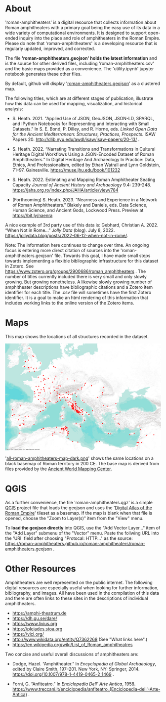 
# About

'roman-amphitheaters' is a digital resource that collects information about Roman amphitheaters with a primary goal being the easy use of its data in a wide variety of computational environments. It is designed to support open-ended inquiry into the place and role of amphitheaters in the Roman Empire. Please do note that 'roman-amphitheaters' is a developing resource that is regularly updated, improved, and corrected.

The file **'roman-amphitheaters.geojson' holds the latest information** and is the source for other derived files, including 'roman-amphitheaters.csv' and the basic maps provided as a convenience. The 'utility.ipynb' jupyter notebook generates these other files.

By default, github will display '[roman-amphitheaters.geojson](roman-amphitheaters.geojson)' as a clustered map.

The following titles, which are at different stages of publication, illustrate how this data can be used for mapping, visualization, and historical analysis: 

* S. Heath. 2021. "Applied Use of JSON, GeoJSON, JSON-LD, SPARQL, and IPython Notebooks for Representing and Interacting with Small Datasets." In S. E. Bond, P. Dilley, and R. Horne, eds. *Linked Open Data for the Ancient Mediterranean: Structures, Practices, Prospects*. ISAW Papers 20. http://dlib.nyu.edu/awdl/isaw/isaw-papers/20-13/ .

* S. Heath. 2022. “Narrating Transitions and Transformations in Cultural Heritage Digital Workflows Using a JSON-Encoded Dataset of Roman Amphitheaters.” In Digital Heritage And Archaeology In Practice: Data, Ethics, And Professionalism, edited by Ethan Watrall and Lynn Goldstein, 71–97. Gainesville. https://muse.jhu.edu/book/101232

* S. Heath. 2022. Estimating and Mapping Roman Amphitheater Seating Capacity *Journal of Ancient History and Archaeology* 9.4: 239-248. https://jaha.org.ro/index.php/JAHA/article/view/784

* (Forthcoming) S. Heath. 2023. “Nearness and Experience in a Network of Roman Amphitheaters.” Blakely and Daniels, eds. Data Science, Human Science, and Ancient Gods, Lockwood Press. Preview at https://bit.ly/naenra




A nice example of 3rd party use of this data is: Gebhard, Christian A. 2022. “When Not in Rome...” *Jolly Data* (blog). July 8, 2022. https://jollydata.blog/posts/2022-06-12-when-not-in-rome/.



Note: The information here continues to change over time. An ongoing focus is entering more direct citation of sources into the 'roman-amphitheaters.geojson' file. Towards this goal, I have made small steps towards implementing a flexible bibliographic infrastructure for this dataset in Zotero. See https://www.zotero.org/groups/2900686/roman_amphitheaters . The number of titles currently included there is very small and only slowly growing. But growing nonetheless. A likewise slowly growing number of amphitheater descriptions have bibliographic citations and a Zotero item identifier for each title. The .csv file will sometimes have the first Zotero identifier. It is a goal to make an html rendering of this information that includes working links to the online version of the Zotero items.

# Maps
This map shows the locations of all structures recorded in the dataset.

![Map of All Amphitheaters](all-roman-amphitheaters-map.png)

'[all-roman-amphitheaters-map-dark.png](all-roman-amphitheaters-map-dark.png)' shows the same locations on a black basemap of Roman territory in 200 CE. The base map is derived from files provided by the [Ancient World Mapping Center](http://awmc.unc.edu/wordpress/).

# QGIS
As a further convenience, the file 'roman-amphitheaters.qgz' is a simple [QGIS](https://qgis.org/) project file that loads the geojson and uses the '[Digital Atlas of the Roman Empire](https://dh.gu.se/dare/)' tileset as a basemap. If the map is blank when that file is opened, choose the "Zoom to Layer(s)" item from the "View" menu.

To **load the geojson directly** into QGIS, use the "Add Vector Layer..." item of the "Add Layer" submenu of the "Vector" menu. Paste the follwing URL into the 'URI' field after choosing "Protocal: HTTP..." as the source: https://roman-amphitheaters.github.io/roman-amphitheaters/roman-amphitheaters.geojson .

# Other Resources

Amphitheaters are well represented on the public internet. The following digital resources are especially useful when looking for further information, bibliography, and images. All have been used in the compilation of this data and there are often links to these sites in the descriptions of individual amphitheaters.

* https://amphi-theatrum.de
* https://dh.gu.se/dare/
* https://www.livius.org
* https://pleiades.stoa.org
* https://vici.org/
* http://www.wikidata.org/entity/Q7362268 (See "What links here".)
* https://en.wikipedia.org/wiki/List_of_Roman_amphitheatres

Two concise and useful overall discussions of amphitheaters are:

* Dodge, Hazel. “Amphitheater.” In *Encyclopedia of Global Archaeology*, edited by Claire Smith, 197–201. New York, NY: Springer, 2014. https://doi.org/10.1007/978-1-4419-0465-2_1469 .

* Forni, G. “Anfiteatro.” In *Enciclopedia Dell’ Arte Antica*, 1958. https://www.treccani.it/enciclopedia/anfiteatro_(Enciclopedia-dell'-Arte-Antica) .


